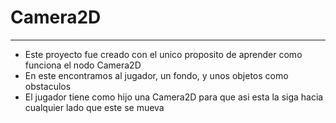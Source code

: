 # Camera2D
---
* Este proyecto fue creado con el unico proposito de aprender como funciona el nodo Camera2D
* En este encontramos al jugador, un fondo, y unos objetos como obstaculos
* El jugador tiene como hijo una Camera2D para que asi esta la siga hacia cualquier lado que este se mueva
